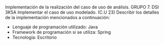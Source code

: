 Implementación de la realización del caso de uso de análisis. GRUPO 7. DSI 3K5A
Implementar el caso de uso modelado. (C.U 23)
Describir los detalles de la implementación mencionados a continuación:
- Lenguaje de programación utilizado: Java
- Framework de programación si se utiliza: Spring
- Tecnología: Escritorio
